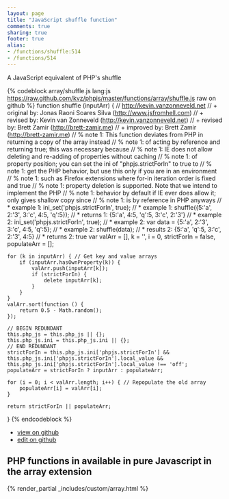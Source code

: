 ```yaml
---
layout: page
title: "JavaScript shuffle function"
comments: true
sharing: true
footer: true
alias:
- /functions/shuffle:514
- /functions/514
---
```

<!-- Generated by Rakefile:build -->
A JavaScript equivalent of PHP's shuffle

{% codeblock array/shuffle.js lang:js https://raw.github.com/kvz/phpjs/master/functions/array/shuffle.js raw on github %}
function shuffle (inputArr) {
    // http://kevin.vanzonneveld.net
    // +   original by: Jonas Raoni Soares Silva (http://www.jsfromhell.com)
    // +    revised by: Kevin van Zonneveld (http://kevin.vanzonneveld.net)
    // +    revised by: Brett Zamir (http://brett-zamir.me)
    // +   improved by: Brett Zamir (http://brett-zamir.me)
    // %        note 1: This function deviates from PHP in returning a copy of the array instead
    // %        note 1: of acting by reference and returning true; this was necessary because
    // %        note 1: IE does not allow deleting and re-adding of properties without caching
    // %        note 1: of property position; you can set the ini of "phpjs.strictForIn" to true to
    // %        note 1: get the PHP behavior, but use this only if you are in an environment
    // %        note 1: such as Firefox extensions where for-in iteration order is fixed and true
    // %        note 1: property deletion is supported. Note that we intend to implement the PHP
    // %        note 1: behavior by default if IE ever does allow it; only gives shallow copy since
    // %        note 1: is by reference in PHP anyways
    // *     example 1: ini_set('phpjs.strictForIn', true);
    // *     example 1: shuffle({5:'a', 2:'3', 3:'c', 4:5, 'q':5});
    // *     returns 1: {5:'a', 4:5, 'q':5, 3:'c', 2:'3'}
    // *     example 2: ini_set('phpjs.strictForIn', true);
    // *     example 2: var data = {5:'a', 2:'3', 3:'c', 4:5, 'q':5};
    // *     example 2: shuffle(data);
    // *     results 2: {5:'a', 'q':5, 3:'c', 2:'3', 4:5}
    // *     returns 2: true
    var valArr = [],
        k = '',
        i = 0,
        strictForIn = false,
        populateArr = [];

    for (k in inputArr) { // Get key and value arrays
        if (inputArr.hasOwnProperty(k)) {
            valArr.push(inputArr[k]);
            if (strictForIn) {
                delete inputArr[k];
            }
        }
    }
    valArr.sort(function () {
        return 0.5 - Math.random();
    });

    // BEGIN REDUNDANT
    this.php_js = this.php_js || {};
    this.php_js.ini = this.php_js.ini || {};
    // END REDUNDANT
    strictForIn = this.php_js.ini['phpjs.strictForIn'] && this.php_js.ini['phpjs.strictForIn'].local_value && this.php_js.ini['phpjs.strictForIn'].local_value !== 'off';
    populateArr = strictForIn ? inputArr : populateArr;

    for (i = 0; i < valArr.length; i++) { // Repopulate the old array
        populateArr[i] = valArr[i];
    }

    return strictForIn || populateArr;
}
{% endcodeblock %}

 - [view on github](https://github.com/kvz/phpjs/blob/master/functions/array/shuffle.js)
 - [edit on github](https://github.com/kvz/phpjs/edit/master/functions/array/shuffle.js)

## PHP functions in available in pure Javascript in the array extension
{% render_partial _includes/custom/array.html %}
